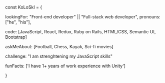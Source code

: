 const KoLoSkI = {

  lookingFor: "Front-end developer" || "Full-stack web developer",
  pronouns: ["he", "his"],
  
  code: [JavaScript, React, Redux, Ruby on Rails, HTML/CSS, Semantic UI, Bootstrap]
  
  askMeAbout: [Football, Chess, Kayak, Sci-fi movies]
  
  challenge: "I am strenghtening my JavaScript skills"
  
  
  funFacts: ['I have 1+ years of work experience with Unity'] 
  
}
